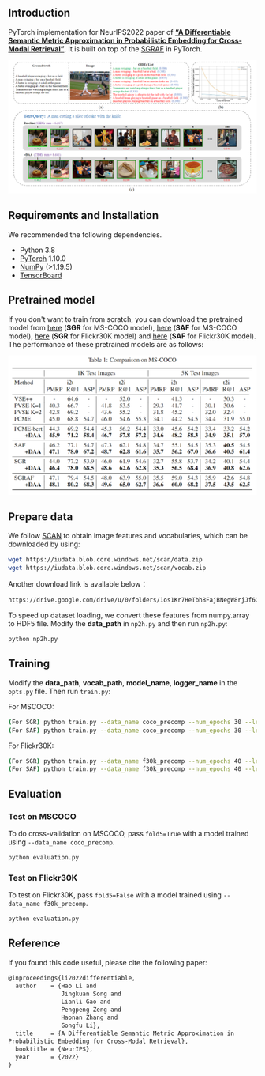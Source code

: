 ## Introduction
PyTorch implementation for NeurIPS2022 paper of [**“A Differentiable Semantic Metric Approximation in Probabilistic Embedding for Cross-Modal Retrieval”**](https://proceedings.neurips.cc/paper_files/paper/2022/file/4e786a87e7ae249de2b1aeaf5d8fde82-Paper-Conference.pdf).  It is built on top of the [SGRAF](https://github.com/Paranioar/SGRAF) in PyTorch. 

![image](assets/Motivation.png)
## Requirements and Installation
We recommended the following dependencies.

* Python 3.8
* [PyTorch](http://pytorch.org/) 1.10.0
* [NumPy](http://www.numpy.org/) (>1.19.5)
* [TensorBoard](https://github.com/TeamHG-Memex/tensorboard_logger)

## Pretrained model
If you don't want to train from scratch, you can download the pretrained model from [here](https://drive.google.com/file/d/1hCiXyQBrYF7eP7JtNTaHQoqSZ18-mb2X/view?usp=sharing) (**SGR** for MS-COCO model), [here](https://drive.google.com/file/d/1o-Wch7pJMwOyf-RqEvsXgAUBhIO9fv8g/view?usp=sharing) (**SAF** for MS-COCO model), [here](https://drive.google.com/file/d/1Q0Ttw4yViWnupJA1whTAYGYHr-O56D4L/view?usp=sharing) (**SGR** for Flickr30K model) and [here](https://drive.google.com/file/d/1hvixWqDDCbkbBYK28dyZeEI6Nlc0qfAx/view?usp=sharing) (**SAF** for Flickr30K model). The performance of these pretrained models are as follows:

![image](assets/Result-MSCOCO.png)

## Prepare data
We follow [SCAN](https://github.com/kuanghuei/SCAN) to obtain image features and vocabularies, which can be downloaded by using:

```bash
wget https://iudata.blob.core.windows.net/scan/data.zip
wget https://iudata.blob.core.windows.net/scan/vocab.zip
```
Another download link is available below：

```bash
https://drive.google.com/drive/u/0/folders/1os1Kr7HeTbh8FajBNegW8rjJf6GIhFqC
```

To speed up dataset loading, we convert these features from numpy.array to HDF5 file. Modify the **data_path** in `np2h.py` and then run `np2h.py`:
```bash
python np2h.py
```

## Training
Modify the **data_path**, **vocab_path**, **model_name**, **logger_name** in the `opts.py` file. Then run `train.py`:

For MSCOCO:

```bash
(For SGR) python train.py --data_name coco_precomp --num_epochs 30 --learning_rate 0.00015 --lr_update 20 --world_size 4 --module_name SGR --daa_weight 25
(For SAF) python train.py --data_name coco_precomp --num_epochs 30 --learning_rate 0.00015 --lr_update 20 --world_size 4 --module_name SAF --daa_weight 25
```

For Flickr30K:

```bash
(For SGR) python train.py --data_name f30k_precomp --num_epochs 40 --learning_rate 0.0006 --lr_update 30 --world_size 1 --module_name SGR --daa_weight 10
(For SAF) python train.py --data_name f30k_precomp --num_epochs 40 --learning_rate 0.0006 --lr_update 20 --world_size 1 --module_name SAF --daa_weight 10
```

## Evaluation

### Test on MSCOCO
To do cross-validation on MSCOCO, pass `fold5=True` with a model trained using `--data_name coco_precomp`.
```bash
python evaluation.py
```


### Test on Flickr30K
To test on Flickr30K, pass `fold5=False` with a model trained using `--data_name f30k_precomp`.
```bash
python evaluation.py
```


## Reference

If you found this code useful, please cite the following paper:
```
@inproceedings{li2022differentiable,
  author    = {Hao Li and
               Jingkuan Song and
               Lianli Gao and
               Pengpeng Zeng and
               Haonan Zhang and
               Gongfu Li},
  title     = {A Differentiable Semantic Metric Approximation in Probabilistic Embedding for Cross-Modal Retrieval},
  booktitle = {NeurIPS},
  year      = {2022}
}
```

